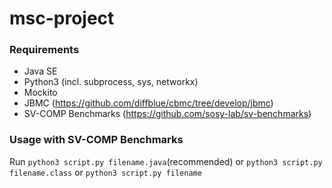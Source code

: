 # msc-project

### Requirements
- Java SE
- Python3 (incl. subprocess, sys, networkx)
- Mockito
- JBMC (https://github.com/diffblue/cbmc/tree/develop/jbmc)
- SV-COMP Benchmarks (https://github.com/sosy-lab/sv-benchmarks)

### Usage with SV-COMP Benchmarks
Run `python3 script.py filename.java`(recommended) or `python3 script.py filename.class` or `python3 script.py filename`
